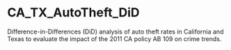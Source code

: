 # CA_TX_AutoTheft_DiD
Difference-in-Differences (DiD) analysis of auto theft rates in California and Texas to evaluate the impact of the 2011 CA policy AB 109 on crime trends.
